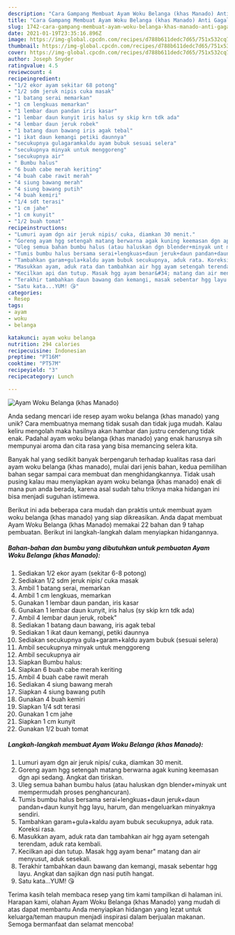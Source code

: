 ```yaml
---
description: "Cara Gampang Membuat Ayam Woku Belanga (khas Manado) Anti Gagal"
title: "Cara Gampang Membuat Ayam Woku Belanga (khas Manado) Anti Gagal"
slug: 1742-cara-gampang-membuat-ayam-woku-belanga-khas-manado-anti-gagal
date: 2021-01-19T23:35:16.896Z
image: https://img-global.cpcdn.com/recipes/d788b611dedc7d65/751x532cq70/ayam-woku-belanga-khas-manado-foto-resep-utama.jpg
thumbnail: https://img-global.cpcdn.com/recipes/d788b611dedc7d65/751x532cq70/ayam-woku-belanga-khas-manado-foto-resep-utama.jpg
cover: https://img-global.cpcdn.com/recipes/d788b611dedc7d65/751x532cq70/ayam-woku-belanga-khas-manado-foto-resep-utama.jpg
author: Joseph Snyder
ratingvalue: 4.5
reviewcount: 4
recipeingredient:
- "1/2 ekor ayam sekitar 68 potong"
- "1/2 sdm jeruk nipis cuka masak"
- "1 batang serai memarkan"
- "1 cm lengkuas memarkan"
- "1 lembar daun pandan iris kasar"
- "1 lembar daun kunyit iris halus sy skip krn tdk ada"
- "4 lembar daun jeruk robek"
- "1 batang daun bawang iris agak tebal"
- "1 ikat daun kemangi petiki daunnya"
- "secukupnya gulagaramkaldu ayam bubuk sesuai selera"
- "secukupnya minyak untuk menggoreng"
- "secukupnya air"
- " Bumbu halus"
- "6 buah cabe merah keriting"
- "4 buah cabe rawit merah"
- "4 siung bawang merah"
- "4 siung bawang putih"
- "4 buah kemiri"
- "1/4 sdt terasi"
- "1 cm jahe"
- "1 cm kunyit"
- "1/2 buah tomat"
recipeinstructions:
- "Lumuri ayam dgn air jeruk nipis/ cuka, diamkan 30 menit."
- "Goreng ayam hgg setengah matang berwarna agak kuning keemasan dgn api sedang. Angkat dan tiriskan."
- "Uleg semua bahan bumbu halus (atau haluskan dgn blender+minyak unt mempermudah proses penghancuran)."
- "Tumis bumbu halus bersama serai+lengkuas+daun jeruk+daun pandan+daun kunyit hgg layu, harum, dan mengeluarkan minyaknya sendiri."
- "Tambahkan garam+gula+kaldu ayam bubuk secukupnya, aduk rata. Koreksi rasa."
- "Masukkan ayam, aduk rata dan tambahkan air hgg ayam setengah terendam, aduk rata kembali."
- "Kecilkan api dan tutup. Masak hgg ayam benar&#34; matang dan air menyusut, aduk sesekali."
- "Terakhir tambahkan daun bawang dan kemangi, masak sebentar hgg layu. Angkat dan sajikan dgn nasi putih hangat."
- "Satu kata...YUM! 😘"
categories:
- Resep
tags:
- ayam
- woku
- belanga

katakunci: ayam woku belanga 
nutrition: 294 calories
recipecuisine: Indonesian
preptime: "PT16M"
cooktime: "PT57M"
recipeyield: "3"
recipecategory: Lunch

---
```



![Ayam Woku Belanga (khas Manado)](https://img-global.cpcdn.com/recipes/d788b611dedc7d65/751x532cq70/ayam-woku-belanga-khas-manado-foto-resep-utama.jpg)

Anda sedang mencari ide resep ayam woku belanga (khas manado) yang unik? Cara membuatnya memang tidak susah dan tidak juga mudah. Kalau keliru mengolah maka hasilnya akan hambar dan justru cenderung tidak enak. Padahal ayam woku belanga (khas manado) yang enak harusnya sih mempunyai aroma dan cita rasa yang bisa memancing selera kita.



Banyak hal yang sedikit banyak berpengaruh terhadap kualitas rasa dari ayam woku belanga (khas manado), mulai dari jenis bahan, kedua pemilihan bahan segar sampai cara membuat dan menghidangkannya. Tidak usah pusing kalau mau menyiapkan ayam woku belanga (khas manado) enak di mana pun anda berada, karena asal sudah tahu triknya maka hidangan ini bisa menjadi suguhan istimewa.


Berikut ini ada beberapa cara mudah dan praktis untuk membuat ayam woku belanga (khas manado) yang siap dikreasikan. Anda dapat membuat Ayam Woku Belanga (khas Manado) memakai 22 bahan dan 9 tahap pembuatan. Berikut ini langkah-langkah dalam menyiapkan hidangannya.

<!--inarticleads1-->

##### Bahan-bahan dan bumbu yang dibutuhkan untuk pembuatan Ayam Woku Belanga (khas Manado):

1. Sediakan 1/2 ekor ayam (sekitar 6-8 potong)
1. Sediakan 1/2 sdm jeruk nipis/ cuka masak
1. Ambil 1 batang serai, memarkan
1. Ambil 1 cm lengkuas, memarkan
1. Gunakan 1 lembar daun pandan, iris kasar
1. Gunakan 1 lembar daun kunyit, iris halus (sy skip krn tdk ada)
1. Ambil 4 lembar daun jeruk, robek&#34;
1. Sediakan 1 batang daun bawang, iris agak tebal
1. Sediakan 1 ikat daun kemangi, petiki daunnya
1. Sediakan secukupnya gula+garam+kaldu ayam bubuk (sesuai selera)
1. Ambil secukupnya minyak untuk menggoreng
1. Ambil secukupnya air
1. Siapkan  Bumbu halus:
1. Siapkan 6 buah cabe merah keriting
1. Ambil 4 buah cabe rawit merah
1. Sediakan 4 siung bawang merah
1. Siapkan 4 siung bawang putih
1. Gunakan 4 buah kemiri
1. Siapkan 1/4 sdt terasi
1. Gunakan 1 cm jahe
1. Siapkan 1 cm kunyit
1. Gunakan 1/2 buah tomat




<!--inarticleads2-->

##### Langkah-langkah membuat Ayam Woku Belanga (khas Manado):

1. Lumuri ayam dgn air jeruk nipis/ cuka, diamkan 30 menit.
1. Goreng ayam hgg setengah matang berwarna agak kuning keemasan dgn api sedang. Angkat dan tiriskan.
1. Uleg semua bahan bumbu halus (atau haluskan dgn blender+minyak unt mempermudah proses penghancuran).
1. Tumis bumbu halus bersama serai+lengkuas+daun jeruk+daun pandan+daun kunyit hgg layu, harum, dan mengeluarkan minyaknya sendiri.
1. Tambahkan garam+gula+kaldu ayam bubuk secukupnya, aduk rata. Koreksi rasa.
1. Masukkan ayam, aduk rata dan tambahkan air hgg ayam setengah terendam, aduk rata kembali.
1. Kecilkan api dan tutup. Masak hgg ayam benar&#34; matang dan air menyusut, aduk sesekali.
1. Terakhir tambahkan daun bawang dan kemangi, masak sebentar hgg layu. Angkat dan sajikan dgn nasi putih hangat.
1. Satu kata...YUM! 😘




Terima kasih telah membaca resep yang tim kami tampilkan di halaman ini. Harapan kami, olahan Ayam Woku Belanga (khas Manado) yang mudah di atas dapat membantu Anda menyiapkan hidangan yang lezat untuk keluarga/teman maupun menjadi inspirasi dalam berjualan makanan. Semoga bermanfaat dan selamat mencoba!

